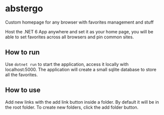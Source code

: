 # abstergo
Custom homepage for any browser with favorites management and stuff

Host the .NET 6 App anywhere and set it as your home page, you will be able to set favorites across all browsers and pin common sites.

## How to run

Use `dotnet run` to start the application, access it locally with localhost:5000. The application will create a small sqlite database to store all the favorites.

## How to use

Add new links with the add link button inside a folder. By default it will be in the root folder.
To create new folders, click the add folder button.
